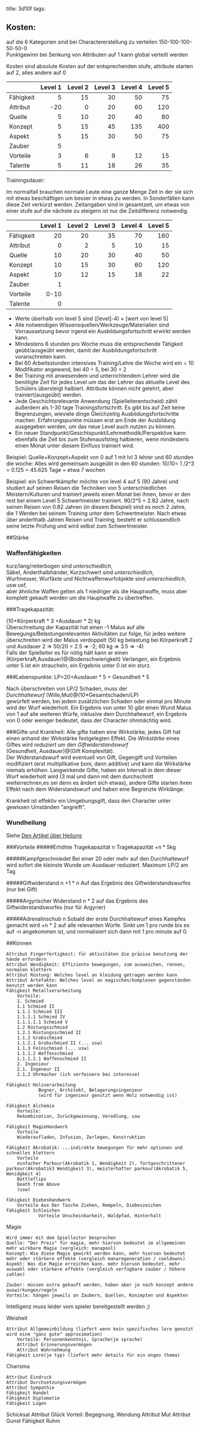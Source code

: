 title: 3d10f
tags: 

  
## Kosten: 

auf die 6 Kategorien sind bei Charactererstellung zu verteilen 150-100-100-50-50-0  
Punktgewinn bei Senkung von Attributen auf 1 kann global verteilt werden

Kosten sind absolute Kosten auf der entsprechenden stufe, attribute starten auf 2, alles andere auf 0  

|  | Level 1 | Level 2 | Level 3 | Level 4 |Level 5 |    
|:---|---:|---:|---:|---:|---:|  
|Fähigkeit |5|15|30|50|75|  
|Attribut |-20|0|20|60|120|  
|Quelle |5|10|20|40|80|   
|Konzept |5|15|45|135|400|   
|Aspekt |5|15|30|50|75|  
|Zauber |5|  |  |  |  |  
|Vorteile |3|6|9|12|15|  
|Talente |5|11|18|26|35| 

Trainingsdauer:

Im normalfall brauchen normale Leute eine ganze Menge Zeit in der sie sich mit etwas beschäftigen um besser in etwas zu werden. In Sonderfällen kann diese Zeit verkürzt werden. Zeitangaben sind in gesamtzeit, um etwas von einer stufe auf die nächste zu steigern ist nur die Zeitdifferenz notwendig. 

|  | Level 1 | Level 2 | Level 3 | Level 4 |Level 5 |    
|:---|---:|---:|---:|---:|---:|  
|Fähigkeit |20|20|35|70|160|  
|Attribut |0|2|5|10|15|  
|Quelle |10|20|30|40|50|   
|Konzept |10|15|30|60|120|   
|Aspekt |10|12|15|18|22|  
|Zauber |1|  |  |  |  |  
|Vorteile |0-10|||||  
|Talente |0||||
  


* Werte überhalb von level 5 sind ([level]-4) &times; [wert von level 5]  
* Alle notwendigen Wissensquellen/Werkzeuge/Materialien sind Vorraussetzung bevor irgend ein Ausbildungsfortschritt erwirkt werden kann.  
* Mindestens 6 stunden pro Woche muss die entsprechende Tätigkeit geübt/ausgeübt werden, damit der Ausbildungsfortschritt voranschreiten kann.  
* Bei 60 Arbeitsstunden intensives Training/Lehre die Woche wird ein &#247; 10 Modifikator angewand, bei 40 &#247; 5, bei 30 &#247; 2  
* Bei Training mit anwesendem und unterrichtendem Lehrer wird die benötigte Zeit für jedes Level um das der Lehrer das aktuelle Level des Schülers übersteigt halbiert. Attribute können nicht gelehrt, aber trainiert(ausgeübt) werden.  
* Jede Geschichtsrelevante Anwendung (Spielleiterentscheid) zählt außerdem als 1-30 tage Trainingsfortschritt.
Es gibt bis auf Zeit keine Begrenzungen, wieviele dinge Gleichzeitig Ausbildungsfortschritte machen. Erfahrungspunkte müssen erst am Ende der Ausbildung ausgegeben werden, um das neue Level auch nutzen zu können.
* Ein neuer Standpunkt/Gesichtspunkt/Lehrmethodik/Perspektive kann ebenfalls die Zeit bis zum Stufenausfstieg halbieren, wenn mindestens einen Monat unter diesem Einfluss trainiert wird.

Beispiel: Quelle+Konzept+Aspekt von 0 auf 1 mit lvl 3 lehrer und 60 stunden die woche:
Alles wird gemeinsam ausgeübt in den 60 stunden:
10/10= 1 /2^3 = 0.125 = 45.625 Tage = etwa 7 wochen

Beispiel: ein Schwertkämpfer möchte von level 4 auf 5 (90 Jahre) und studiert auf seinen Reisen die Techniken von 5 unterschiedlichen Meistern/Kulturen und trainiert jeweils einen Monat bei ihnen, bevor er den rest bei einem Level 5 Schwertmeister trainiert.
90/2^5 = 2.82 Jahre, nach seinen Reisen von 0.82 Jahren (in diesem Beispiel) sind es noch 2 Jahre, die 1 Werden bei seinem Training unter dem Schwertmeister.
Nach etwas über anderthalb Jahren Reisen und Training, besteht er schlussendlich seine letzte Prüfung und wird selbst zum Schwertmeister.

##Stärke

### Waffenfähigkeiten
kurz/lang/reiterbogen sind *unterschiedlich*,  
Säbel, Anderthalbhänder, Kurzschwert sind *unterschiedlich*,   
Wurfmesser, Wurfäxte und Nichtwaffenwurfobjekte sind *unterschiedlich*,  
usw usf,  
aber ähnliche Waffen gelten als 1 niedriger als die Hauptwaffe, muss aber komplett gekauft werden um die Hauptwaffe zu übertreffen.

###Tragekapazität:  

(10+Körperkraft &ast; 3 +Ausdauer  &ast; 2) kg  
Überschreitung der Kapazität hat einen -1 Malus auf alle Bewegungs/Belastungsrelevanten Aktivitäten zur folge, für jedes weitere überschreiten wird der Malus verdoppelt
(50 kg belastung bei Körperkraft 2 und Ausdauer 2 => 50/20 = 2.5 => -2; 60 kg => 3.5 => -4)  
Falls der Spielleiter es für nötig hält kann er einen (Körperkraft,Ausdauer)@(Bodenschwierigkeit) Verlangen, ein Ergebnis unter 5 ist ein straucheln, ein Ergebnis unter 0 ist ein sturz.
  
###Lebenspunkte: 
LP=20+Ausdauer &ast; 5 + Gesundheit &ast; 5  

Nach überschreiten von LP/2 Schaden, muss der  
*Durchhaltewurf*
(Wille,Mut)@(10*Gesamtschaden/LP)   
gewürfelt werden, bei jedem zusätzlichen Schaden oder einmal pro Minute wird der Wurf wiederholt. Ein Ergebnis von unter 10 gibt einen Wund Malus von 1 auf alle weiteren Würfe, inklusive dem Durchhaltewurf, ein Ergebnis von 0 oder weniger bedeutet, dass der Character ohnmächtig wird. 

###Gifte und Krankheit:
Alle gifte haben eine Wirkstärke, jedes Gift hat einen anhand der Wirkstärke festgelegten Effekt.
Die *Wirkstärke* eines Giftes wird *reduziert* um den 
*Giftwiderstandswurf*  
(Gesundheit, Ausdauer)@(Gift Komplexität).  
Der Widerstandswurf wird eventuell von Gift, Gegengift und Vorteilen modifiziert (erst multiplikative boni, dann additive) und kann die Wirkstärke niemals erhöhen.
Langwirkende Gifte, haben ein Intervall in dem dieser Wurf wiederholt wird (3 mal und dann mit dem durchschnitt weiterrechnen,es sei denn es ändert sich etwas), andere Gifte starten ihren Effekt nach dem Widerstandswurf und haben eine Begrenzte Wirklänge.

Krankheit ist effektiv ein Umgebungsgift, dass den Character unter gewissen Umständen "angreift". 

### Wundheilung
Siehe [Den Artikel über Heilung](/3d10/healing)

###Vorteile
#####Erhöhte Tragekapazität n 
Tragekapazität +n &ast; 5kg  
 
#####Kampfgeschmiedet 
Bei einer 20 oder mehr auf den Durchhaltewurf wird sofort die kleinste Wunde um Ausdauer reduziert. Maximum LP/2 am Tag  

#####Giftwiderstand n
+1 &ast; n Auf das Ergebnis des Giftwiderstandswurfes (nur bei Gift)  

#####Argyrischer Widerstand n 
&ast; 2 auf das Ergebnis des Giftwiderstandswurfes (nur für Argyrier)  

#####Adrenalinschub n
Sobald der erste Durchhaltewurf eines Kampfes gemacht wird +n &ast; 2 auf alle relevanten Würfe. Sinkt um 1 pro runde bis es auf -n angekommen ist, und normalisiert sich dann mit 1 pro minute auf 0.  


##Können

	Attribut Fingerfertigkeit: für aktivitäten die präzise benutzung der hände erfordern
	Attribut Wendigkeit: Effiziente bewegungen, zum ausweichen, rennen, normalen klettern
	Attribut Rüstung: Welches level an kleidung getragen werden kann
	Attribut Artefakte: Welches level an magischen/komplexen gegenständen benutzt werden kann
	Fähigkeit Metallverarbeitung
		Vorteile: 
		1. Schmied
		1.1 Schmied II
		1.1.1 Schmied III
		1.1.1.1 Schmied IV
		1.1.1.1.1 Schmied V
		1.2 Rüstungsschmied 
		1.2.1 Rüstungsschmied II
		1.1.2 Grobschmied
		1.1.2.1 Grobschmied II (... usw)
		1.1.3 Feinschmied (... usw)
		1.1.1.2 Waffenschmied 
		1.1.1.2.1 Waffenschmied II
		2. Ingenieur
		2.1. Ingeneur II
		2.1.2 Uhrmacher (ich verfeinere bei interesse)
                
	Fähigkeit Holzverarbeitung
                Bogner, Architekt, Belagerungsingenieur
                (wird für ingenieur genutzt wenn Holz notwendig ist)
               
	Fähigkeit Alchemie
		Vorteile:
		Rekombination, Zurückgewinnung, Veredlung, usw

	Fähigkeit MagieHandwerk
		Vorteile
		Wiederaufladen, Infusion, Zerlegen, Konstruktion

	Fähigkeit Akrobatik: ...indirekte bewegungen für mehr optionen und schnelles klettern
		Vorteile 
		einfacher Parkour(Akrobatik 1, Wendigkeit 2), fortgeschrittener parkour(Akrobatik3 Wendigkeit 3), meisterhafter parkour(Akrobatik 5, Wenidgkeit 4)
		Battleflips
		Death from Above
		(usw)

	Fähigkeit DiebesHandwerk
	 	Vorteile Aus Der Tasche Ziehen, Rempeln, Diebeszeichen
	Fähigkeit Schleichen
                Vorteile Unscheinbarkeit, Waldpfad, Hinterhalt

Magie

	Wird immer mit dem Spielleiter besprochen
	Quelle: "Der Preis" für magie, mehr hiervon bedeutet im allgemeinen mehr wirkbare Magie (vergleich: manapool)
	Konzept: Wie diese Magie gewirkt werden kann, mehr hiervon bedeutet mehr oder stärkere effekte (vergleich manaregeneration / cooldowns)
	Aspekt: Was die Magie erreichen kann. mehr hiervon bedeutet, mehr auswahl oder stärkere effekte (vergleich verfügbare zauber / höhere zahlen)

	Zauber: müssen extra gekauft werden, haben aber je nach konzept andere auswirkungen/regeln
	Vorteile: hängen jeweils an Zaubern, Quellen, Konzepten und Aspekten

Intelligenz 
	muss leider vom spieler bereitgestellt werden ;)


Weisheit

	Attribut Allgemeinbildung (liefert wenn kein spezifisches lore genutzt wird eine "ganz gute" approximation)
		Vorteile: Personenkenntnis, Sprache(je sprache)
        Attribut Erinnerungsvermögen
        Attribut Wahrnehmung
	Fähigkeit Lore(je typ) (liefert mehr details für ein enges thema)
        

Charisma

	Attribut Eindruck
	Attribut Durchsetzungsvermögen
	Attribut Sympathie
	Fähigkeit Handel
	Fähigkeit Diplomatie
	Fähigkeit Lügen

Schicksal
	Attribut Glück
		Vorteil: Begegnung, Wendung
        Attribut Mut
	Attribut Gunst
	Fähigkeit Ruhm
	
